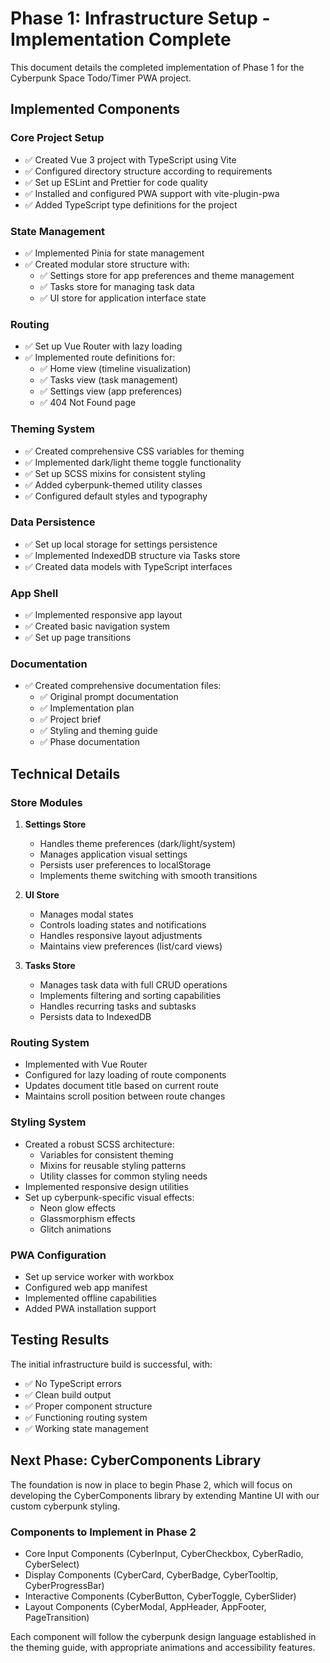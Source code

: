 # Phase 1: Infrastructure Setup - Implementation Complete

This document details the completed implementation of Phase 1 for the Cyberpunk Space Todo/Timer PWA project.

## Implemented Components

### Core Project Setup

- ✅ Created Vue 3 project with TypeScript using Vite
- ✅ Configured directory structure according to requirements
- ✅ Set up ESLint and Prettier for code quality
- ✅ Installed and configured PWA support with vite-plugin-pwa
- ✅ Added TypeScript type definitions for the project

### State Management

- ✅ Implemented Pinia for state management
- ✅ Created modular store structure with:
  - ✅ Settings store for app preferences and theme management
  - ✅ Tasks store for managing task data
  - ✅ UI store for application interface state

### Routing

- ✅ Set up Vue Router with lazy loading
- ✅ Implemented route definitions for:
  - ✅ Home view (timeline visualization)
  - ✅ Tasks view (task management)
  - ✅ Settings view (app preferences)
  - ✅ 404 Not Found page

### Theming System

- ✅ Created comprehensive CSS variables for theming
- ✅ Implemented dark/light theme toggle functionality
- ✅ Set up SCSS mixins for consistent styling
- ✅ Added cyberpunk-themed utility classes
- ✅ Configured default styles and typography

### Data Persistence

- ✅ Set up local storage for settings persistence
- ✅ Implemented IndexedDB structure via Tasks store
- ✅ Created data models with TypeScript interfaces

### App Shell

- ✅ Implemented responsive app layout
- ✅ Created basic navigation system
- ✅ Set up page transitions

### Documentation

- ✅ Created comprehensive documentation files:
  - ✅ Original prompt documentation
  - ✅ Implementation plan
  - ✅ Project brief
  - ✅ Styling and theming guide
  - ✅ Phase documentation

## Technical Details

### Store Modules

1. **Settings Store**
   - Handles theme preferences (dark/light/system)
   - Manages application visual settings
   - Persists user preferences to localStorage
   - Implements theme switching with smooth transitions

2. **UI Store**
   - Manages modal states
   - Controls loading states and notifications
   - Handles responsive layout adjustments
   - Maintains view preferences (list/card views)

3. **Tasks Store**
   - Manages task data with full CRUD operations
   - Implements filtering and sorting capabilities
   - Handles recurring tasks and subtasks
   - Persists data to IndexedDB

### Routing System

- Implemented with Vue Router
- Configured for lazy loading of route components
- Updates document title based on current route
- Maintains scroll position between route changes

### Styling System

- Created a robust SCSS architecture:
  - Variables for consistent theming
  - Mixins for reusable styling patterns
  - Utility classes for common styling needs
- Implemented responsive design utilities
- Set up cyberpunk-specific visual effects:
  - Neon glow effects
  - Glassmorphism effects
  - Glitch animations

### PWA Configuration

- Set up service worker with workbox
- Configured web app manifest
- Implemented offline capabilities
- Added PWA installation support

## Testing Results

The initial infrastructure build is successful, with:
- ✅ No TypeScript errors
- ✅ Clean build output
- ✅ Proper component structure
- ✅ Functioning routing system
- ✅ Working state management

## Next Phase: CyberComponents Library

The foundation is now in place to begin Phase 2, which will focus on developing the CyberComponents library by extending Mantine UI with our custom cyberpunk styling.

### Components to Implement in Phase 2

- Core Input Components (CyberInput, CyberCheckbox, CyberRadio, CyberSelect)
- Display Components (CyberCard, CyberBadge, CyberTooltip, CyberProgressBar)
- Interactive Components (CyberButton, CyberToggle, CyberSlider) 
- Layout Components (CyberModal, AppHeader, AppFooter, PageTransition)

Each component will follow the cyberpunk design language established in the theming guide, with appropriate animations and accessibility features.
